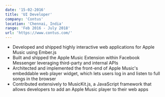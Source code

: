 ```yaml
---
date: '15-02-2016'
title: 'UI Developer'
company: 'Contus'
location: 'Chennai, India'
range: 'Feb 2016 - July 2018'
url: 'https://www.contus.com/'
---
```


- Developed and shipped highly interactive web applications for Apple Music using Ember.js
- Built and shipped the Apple Music Extension within Facebook Messenger leveraging third-party and internal APIs
- Architected and implemented the front-end of Apple Music's embeddable web player widget, which lets users log in and listen to full songs in the browser
- Contributed extensively to MusicKit.js, a JavaScript framework that allows developers to add an Apple Music player to their web apps

